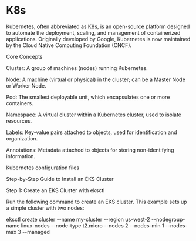 # K8s

Kubernetes, often abbreviated as K8s, is an open-source platform designed to automate the deployment, scaling, and management of containerized applications. Originally developed by Google, Kubernetes is now maintained by the Cloud Native Computing Foundation (CNCF).

Core Concepts

Cluster: A group of machines (nodes) running Kubernetes.

Node: A machine (virtual or physical) in the cluster; can be a Master Node or Worker Node.

Pod: The smallest deployable unit, which encapsulates one or more containers.

Namespace: A virtual cluster within a Kubernetes cluster, used to isolate resources.

Labels: Key-value pairs attached to objects, used for identification and organization.

Annotations: Metadata attached to objects for storing non-identifying information.

Kubernetes configuration files

Step-by-Step Guide to Install an EKS Cluster

Step 1: Create an EKS Cluster with eksctl

Run the following command to create an EKS cluster. This example sets up a simple cluster with two nodes:

eksctl create cluster --name my-cluster --region us-west-2 --nodegroup-name linux-nodes --node-type t2.micro --nodes 2 --nodes-min 1 --nodes-max 3 --managed
